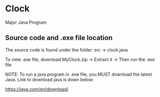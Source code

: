 Clock
=====

Major Java Program

Source code and .exe file location
----------------------------------
The source code is found under the folder: src -> clock.java

To view .exe file, download MyClock.zip -> Extract it -> Then run the .exe file

NOTE: To run a java program in .exe file, you MUST download the latest Java. Link to download java is down below:

https://java.com/en/download/
